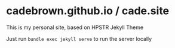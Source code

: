 # cadebrown.github.io / cade.site

This is my personal site, based on HPSTR Jekyll Theme


Just run `bundle exec jekyll serve` to run the server locally
